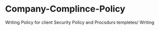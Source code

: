 # Company-Complince-Policy
Writing Policy for client
Security Policy and Procsdurs templetes/ Writing
